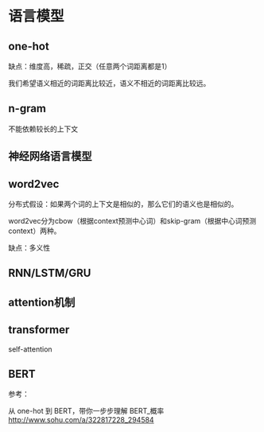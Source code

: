 # 语言模型

## one-hot

缺点：维度高，稀疏，正交（任意两个词距离都是1）

我们希望语义相近的词距离比较近，语义不相近的词距离比较远。

## n-gram

不能依赖较长的上下文

## 神经网络语言模型



## word2vec

分布式假设：如果两个词的上下文是相似的，那么它们的语义也是相似的。

word2vec分为cbow（根据context预测中心词）和skip-gram（根据中心词预测context）两种。

缺点：多义性

## RNN/LSTM/GRU



## attention机制



## transformer

self-attention

## BERT



参考：

从 one-hot 到 BERT，带你一步步理解 BERT_概率
http://www.sohu.com/a/322817228_294584